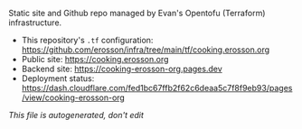 Static site and Github repo managed by Evan's Opentofu (Terraform) infrastructure.

* This repository's `.tf` configuration: https://github.com/erosson/infra/tree/main/tf/cooking.erosson.org
* Public site: https://cooking.erosson.org
* Backend site: https://cooking-erosson-org.pages.dev
* Deployment status: https://dash.cloudflare.com/fed1bc67ffb2f62c6deaa5c7f8f9eb93/pages/view/cooking-erosson-org

_This file is autogenerated, don't edit_
